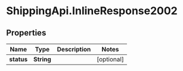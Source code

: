# ShippingApi.InlineResponse2002

## Properties

Name | Type | Description | Notes
------------ | ------------- | ------------- | -------------
**status** | **String** |  | [optional] 


